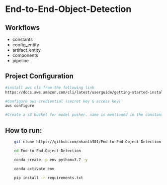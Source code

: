 # End-to-End-Object-Detection

## Workflows

- constants
- config_entity
- artifact_entity
- components
- pipeline

## Project Configuration
```bash
#install aws cli from the following link
https://docs.aws.amazon.com/cli/latest/userguide/getting-started-install.html
```
```bash
#Configure aws crediential (secret key & access key)
aws configure
```
```bash
#Create a s3 bucket for model pusher. name is mentioned in the constant
```

## How to run:

```bash
    git clone https://github.com/nhanth301/End-to-End-Object-Detection.git
```

```bash
    cd End-to-End-Object-Detection
```

```bash
    conda create -p env python=3.7 -y
```

```bash
    conda activate env
```

```bash
    pip install -r requirements.txt
```